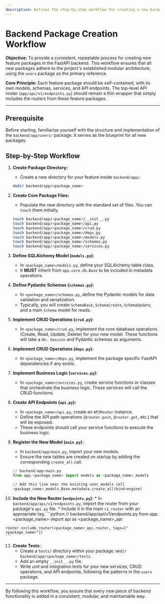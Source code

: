 ```yaml
---
description: Defines the step-by-step workflow for creating a new backend feature package, ensuring it adheres to the established modular architecture.
---
```


# Backend Package Creation Workflow

**Objective:** To provide a consistent, repeatable process for creating new feature packages in the FastAPI backend. This workflow ensures that all new packages adhere to the project's established modular architecture, using the `users` package as the primary reference.

**Core Principle:** Each feature package should be self-contained, with its own models, schemas, services, and API endpoints. The top-level API router (`app/api/v1/endpoints.py`) should remain a thin wrapper that simply includes the routers from these feature packages.

---

## Prerequisite

Before starting, familiarize yourself with the structure and implementation of the `backend/app/users/` package. It serves as the blueprint for all new packages.

## Step-by-Step Workflow

1.  **Create Package Directory:**
    *   Create a new directory for your feature inside `backend/app/`.
    ```bash
    mkdir backend/app/<package_name>
    ```

2.  **Create Core Package Files:**
    *   Populate the new directory with the standard set of files. You can `touch` them initially.
    ```bash
    touch backend/app/<package_name>/__init__.py
    touch backend/app/<package_name>/api.py
    touch backend/app/<package_name>/crud.py
    touch backend/app/<package_name>/deps.py
    touch backend/app/<package_name>/models.py
    touch backend/app/<package_name>/schemas.py
    touch backend/app/<package_name>/services.py
    ```

3.  **Define SQLAlchemy Model (`models.py`):**
    *   In `<package_name>/models.py`, define your SQLAlchemy table class.
    *   It **MUST** inherit from `app.core.db.Base` to be included in metadata operations.

4.  **Define Pydantic Schemas (`schemas.py`):**
    *   In `<package_name>/schemas.py`, define the Pydantic models for data validation and serialization.
    *   Typically, you will create `SchemaBase`, `SchemaCreate`, `SchemaUpdate`, and a main `Schema` model for reads.

5.  **Implement CRUD Operations (`crud.py`):**
    *   In `<package_name>/crud.py`, implement the core database operations (Create, Read, Update, Delete) for your new model. These functions will take a `db: Session` and Pydantic schemas as arguments.

6.  **Implement CRUD Operations (`deps.py`):**
    *   In `<package_name>/deps.py`, implement the package specific FastAPI dependencies if any exists.

7.  **Implement Business Logic (`services.py`):**
    *   In `<package_name>/services.py`, create service functions or classes that orchestrate the business logic. These services will call the CRUD functions.

8.  **Create API Endpoints (`api.py`):**
    *   In `<package_name>/api.py`, create an `APIRouter` instance.
    *   Define the API path operations (`@router.post`, `@router.get`, etc.) that will be exposed.
    *   These endpoints should call your service functions to execute the business logic.

9.  **Register the New Model (`main.py`):**
    *   In `backend/app/main.py`, import your new models.
    *   Ensure the new tables are created on startup by adding the corresponding `create_all` call.
    ```python
    // backend/app/main.py
    from app.<package_name> import models as <package_name>_models

    // Add this line near the existing user_models call
    <package_name>_models.Base.metadata.create_all(bind=engine)
    ```

10.  **Include the New Router (`endpoints.py`):**
    *   In `backend/app/api/v1/endpoints.py`, import the router from your package's `api.py` file.
    *   Include it in the main `v1_router` with an appropriate tag.
    ```python
    // backend/app/api/v1/endpoints.py
    from app.<package_name> import api as <package_name>_api

    router.include_router(<package_name>_api.router, tags=["<package_name>"])
    ```

11. **Create Tests:**
    *   Create a `tests/` directory within your package: `mkdir backend/app/<package_name>/tests`.
    *   Add an empty `__init__.py` file.
    *   Write unit and integration tests for your new services, CRUD operations, and API endpoints, following the patterns in the `users` package.

---

By following this workflow, you ensure that every new piece of backend functionality is added in a consistent, modular, and maintainable way.
